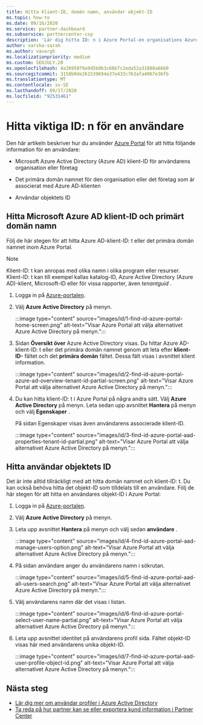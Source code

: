 ```yaml
---
title: Hitta klient-ID, domän namn, användar objekt-ID
ms.topic: how-to
ms.date: 09/16/2020
ms.service: partner-dashboard
ms.subservice: partnercenter-csp
description: 'Lär dig hitta ID: n i Azure Portal-en organisations Azure AD-klient-ID, domän namn eller ett särskilt användar objekt-ID. Vissa uppgifter behöver den här informationen.'
author: varsha-sarah
ms.author: vavargh
ms.localizationpriority: medium
ms.custom: SEOJULY.20
ms.openlocfilehash: 4a3695079a9d5b0b3c66b7c2eda52a31888a6660
ms.sourcegitcommit: 3158b0de261539694e37e433c763afa4067e36fb
ms.translationtype: MT
ms.contentlocale: sv-SE
ms.lasthandoff: 09/17/2020
ms.locfileid: "92531461"
---
```

# <a name="locate-important-ids-for-a-user"></a>Hitta viktiga ID: n för en användare

Den här artikeln beskriver hur du använder [Azure Portal](https://portal.azure.com/) för att hitta följande information för en användare:

- Microsoft Azure Active Directory (Azure AD) klient-ID för användarens organisation eller företag

- Det primära domän namnet för den organisation eller det företag som är associerat med Azure AD-klienten

- Användar objektets ID

## <a name="find-the-microsoft-azure-ad-tenant-id-and-primary-domain-name"></a>Hitta Microsoft Azure AD klient-ID och primärt domän namn

Följ de här stegen för att hitta Azure AD-klient-ID: t eller det primära domän namnet inom Azure Portal.

> [!NOTE]
> Klient-ID: t kan anropas med olika namn i olika program eller resurser. Klient-ID: t kan till exempel kallas katalog-ID, Azure Active Directory (Azure AD)-klient, Microsoft-ID eller för vissa rapporter, även *tenantguid* .

1. Logga in på [Azure-portalen](https://portal.azure.com/).

2. Välj **Azure Active Directory** på menyn.

   :::image type="content" source="images/id/1-find-id-azure-portal-home-screen.png" alt-text="Visar Azure Portal att välja alternativet Azure Active Directory på menyn.":::

3. Sidan **Översikt över** Azure Active Directory visas. Du hittar Azure AD-klient-ID: t eller det primära domän namnet genom att leta efter **klient-ID-** fältet och det **primära domän** fältet. Dessa fält visas i avsnittet klient information.

   :::image type="content" source="images/id/2-find-id-azure-portal-azure-ad-overview-tenant-id-partial-screen.png" alt-text="Visar Azure Portal att välja alternativet Azure Active Directory på menyn.":::

4. Du kan hitta klient-ID: t i Azure Portal på några andra sätt. Välj **Azure Active Directory** på menyn. Leta sedan upp avsnittet **Hantera** på menyn och välj **Egenskaper** .

   På sidan Egenskaper visas även användarens associerade klient-ID.

   :::image type="content" source="images/id/3-find-id-azure-portal-aad-properties-tenant-id-partial.png" alt-text="Visar Azure Portal att välja alternativet Azure Active Directory på menyn.":::

## <a name="find-the-user-object-id"></a>Hitta användar objektets ID

Det är inte alltid tillräckligt med att hitta domän namnet och klient-ID: t. Du kan också behöva hitta det objekt-ID som tilldelats till en användare. Följ de här stegen för att hitta en användares objekt-ID i Azure Portal:

1. Logga in på [Azure-portalen](https://portal.azure.com/).

2. Välj **Azure Active Directory** på menyn.

3. Leta upp avsnittet **Hantera** på menyn och välj sedan **användare** .

      :::image type="content" source="images/id/4-find-id-azure-portal-aad-manage-users-option.png" alt-text="Visar Azure Portal att välja alternativet Azure Active Directory på menyn.":::

4. På sidan användare anger du användarens namn i sökrutan.

      :::image type="content" source="images/id/5-find-id-azure-portal-aad-all-users-search.png" alt-text="Visar Azure Portal att välja alternativet Azure Active Directory på menyn.":::

5. Välj användarens namn där det visas i listan.  

      :::image type="content" source="images/id/6-find-id-azure-portal-select-user-name-partial.png" alt-text="Visar Azure Portal att välja alternativet Azure Active Directory på menyn.":::

6. Leta upp avsnittet identitet på användarens profil sida. Fältet objekt-ID visas här med användarens unika objekt-ID.

      :::image type="content" source="images/id/7-find-id-azure-portal-aad-user-profile-object-id.png" alt-text="Visar Azure Portal att välja alternativet Azure Active Directory på menyn.":::

## <a name="next-steps"></a>Nästa steg

- [Lär dig mer om användar profiler i Azure Active Directory](/azure/active-directory/fundamentals/active-directory-users-profile-azure-portal)
- [Ta reda på hur partner kan se eller exportera kund information i Partner Center](see-your-customer-list.md)